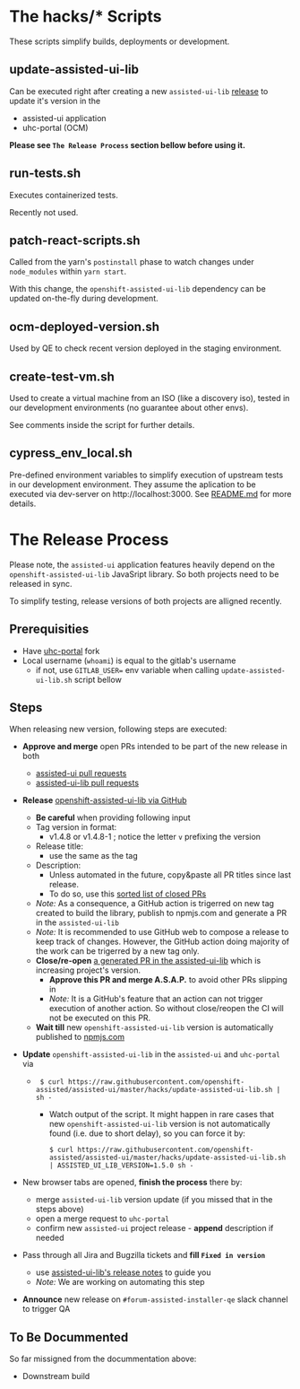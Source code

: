 # The hacks/* Scripts

These scripts simplify builds, deployments or development.

## update-assisted-ui-lib
Can be executed right after creating a new `assisted-ui-lib` [release](https://github.com/openshift-assisted/assisted-ui-lib/releases) to update it's version in the
- assisted-ui application
- uhc-portal (OCM)

**Please see `The Release Process` section bellow before using it.**

## run-tests.sh
Executes containerized tests.

Recently not used.

## patch-react-scripts.sh
Called from the yarn's `postinstall` phase to watch changes under `node_modules` within `yarn start`.

With this change, the `openshift-assisted-ui-lib` dependency can be updated on-the-fly during development.

## ocm-deployed-version.sh
Used by QE to check recent version deployed in the staging environment.

## create-test-vm.sh
Used to create a virtual machine from an ISO (like a discovery iso), tested in our development environments (no guarantee about other envs).

See comments inside the script for further details.

## cypress_env_local.sh
Pre-defined environment variables to simplify execution of upstream tests in our development environment. They assume the aplication to be executed via dev-server on http://localhost:3000. See [README.md](../README.md) for more details.

# The Release Process
Please note, the `assisted-ui` application features heavily depend on the `openshift-assisted-ui-lib` JavaSript library. So both projects need to be released in sync.

To simplify testing, release versions of both projects are alligned recently.

## Prerequisities
- Have [uhc-portal](https://gitlab.cee.redhat.com/service/uhc-portal) fork
- Local username (`whoami`) is equal to the gitlab's username
  - if not, use `GITLAB_USER=` env variable when calling `update-assisted-ui-lib.sh` script bellow
## Steps

When releasing new version, following steps are executed:
- **Approve and merge** open PRs intended to be part of the new release in both
  - [assisted-ui pull requests](https://github.com/openshift-assisted/assisted-ui/pulls)
  - [assisted-ui-lib pull requests](https://github.com/openshift-assisted/assisted-ui-lib/pulls)

- **Release** [openshift-assisted-ui-lib via GitHub](https://github.com/openshift-assisted/assisted-ui-lib/releases/new)
  - **Be careful** when providing following input
  - Tag version in format:
    - v1.4.8 or v1.4.8-1 ; notice the letter `v` prefixing the version
  - Release title:
    - use the same as the tag
  - Description:
    - Unless automated in the future, copy&paste all PR titles since last release.
    - To do so, use this [sorted list of closed PRs](https://github.com/openshift-assisted/assisted-ui-lib/pulls?q=is%3Apr+is%3Aclosed+sort%3Aupdated-desc)
  - *Note:* As a consequence, a GitHub action is trigerred on new tag created to build the library, publish to npmjs.com and generate a PR in the `assisted-ui-lib`
  - *Note:* It is recommended to use GitHub web to compose a release to keep track of changes. However, the GitHub action doing majority of the work can be trigerred by a new tag only.
  - **Close/re-open** [a generated PR in the assisted-ui-lib](https://github.com/openshift-assisted/assisted-ui-lib/pulls) which is increasing project's version.
    - **Approve this PR and merge A.S.A.P.** to avoid other PRs slipping in
    - *Note:* It is a GitHub's feature that an action can not trigger execution of another action. So without close/reopen the CI will not be executed on this PR.
  - **Wait till** new `openshift-assisted-ui-lib` version is automatically published to [npmjs.com](https://www.npmjs.com/package/openshift-assisted-ui-lib)

- **Update** `openshift-assisted-ui-lib` in the `assisted-ui` and `uhc-portal` via
  - ```
     $ curl https://raw.githubusercontent.com/openshift-assisted/assisted-ui/master/hacks/update-assisted-ui-lib.sh | sh -
    ```
    - Watch output of the script. It might happen in rare cases that new `openshift-assisted-ui-lib` version is not automatically found (i.e. due to short delay), so you can force it by:
      ```
      $ curl https://raw.githubusercontent.com/openshift-assisted/assisted-ui/master/hacks/update-assisted-ui-lib.sh | ASSISTED_UI_LIB_VERSION=1.5.0 sh -
      ```
- New browser tabs are opened, **finish the process** there by:
  - merge `assisted-ui-lib` version update (if you missed that in the steps above)
  - open a merge request to `uhc-portal`
  - confirm new `assisted-ui` project release - **append** description if needed
- Pass through all Jira and Bugzilla tickets and **fill `Fixed in version`**
  - use [assisted-ui-lib's release notes](https://github.com/openshift-assisted/assisted-ui-lib/releases) to guide you
  - *Note:* We are working on automating this step

- **Announce** new release on `#forum-assisted-installer-qe` slack channel to trigger QA

## To Be Docummented
So far missigned from the docummentation above:
- Downstream build
